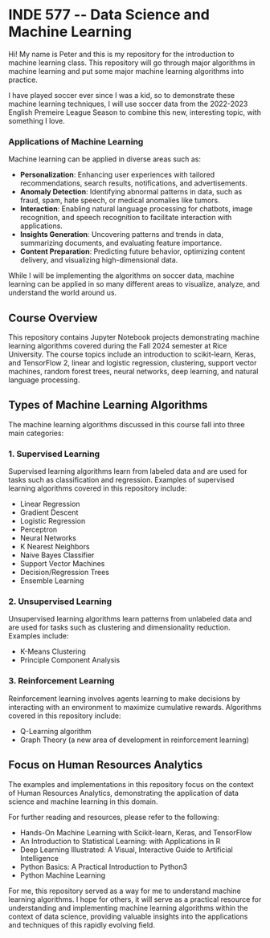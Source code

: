 # INDE 577 -- Data Science and Machine Learning

Hi! My name is Peter and this is my repository for the introduction to machine learning class. This repository will go through major algorithms in machine learning and put some major machine learning algorithms into practice. 

I have played soccer ever since I was a kid, so to demonstrate these machine learning techniques, I will use soccer data from the 2022-2023 English Premeire League Season to combine this new, interesting topic, with something I love.

### Applications of Machine Learning

Machine learning can be applied in diverse areas such as:

- **Personalization**: Enhancing user experiences with tailored recommendations, search results, notifications, and advertisements.
- **Anomaly Detection**: Identifying abnormal patterns in data, such as fraud, spam, hate speech, or medical anomalies like tumors.
- **Interaction**: Enabling natural language processing for chatbots, image recognition, and speech recognition to facilitate interaction with applications.
- **Insights Generation**: Uncovering patterns and trends in data, summarizing documents, and evaluating feature importance.
- **Content Preparation**: Predicting future behavior, optimizing content delivery, and visualizing high-dimensional data.

While I will be implementing the algorithms on soccer data, machine learning can be applied in so many different areas to visualize, analyze, and understand the world around us. 

## Course Overview

This repository contains Jupyter Notebook projects demonstrating machine learning algorithms covered during the Fall 2024 semester at Rice University. The course topics include an introduction to scikit-learn, Keras, and TensorFlow 2, linear and logistic regression, clustering, support vector machines, random forest trees, neural networks, deep learning, and natural language processing.

## Types of Machine Learning Algorithms

The machine learning algorithms discussed in this course fall into three main categories:

### 1. Supervised Learning

Supervised learning algorithms learn from labeled data and are used for tasks such as classification and regression. Examples of supervised learning algorithms covered in this repository include:

- Linear Regression
- Gradient Descent
- Logistic Regression
- Perceptron
- Neural Networks
- K Nearest Neighbors
- Naive Bayes Classifier
- Support Vector Machines
- Decision/Regression Trees
- Ensemble Learning

### 2. Unsupervised Learning

Unsupervised learning algorithms learn patterns from unlabeled data and are used for tasks such as clustering and dimensionality reduction. Examples include:

- K-Means Clustering
- Principle Component Analysis

### 3. Reinforcement Learning

Reinforcement learning involves agents learning to make decisions by interacting with an environment to maximize cumulative rewards. Algorithms covered in this repository include:

- Q-Learning algorithm
- Graph Theory (a new area of development in reinforcement learning)

## Focus on Human Resources Analytics

The examples and implementations in this repository focus on the context of Human Resources Analytics, demonstrating the application of data science and machine learning in this domain.

For further reading and resources, please refer to the following:

- Hands-On Machine Learning with Scikit-learn, Keras, and TensorFlow
- An Introduction to Statistical Learning: with Applications in R
- Deep Learning Illustrated: A Visual, Interactive Guide to Artificial Intelligence
- Python Basics: A Practical Introduction to Python3
- Python Machine Learning

For me, this repository served as a way for me to understand machine learning algorithms. I hope for others, it will serve as a practical resource for understanding and implementing machine learning algorithms within the context of data science, providing valuable insights into the applications and techniques of this rapidly evolving field.
